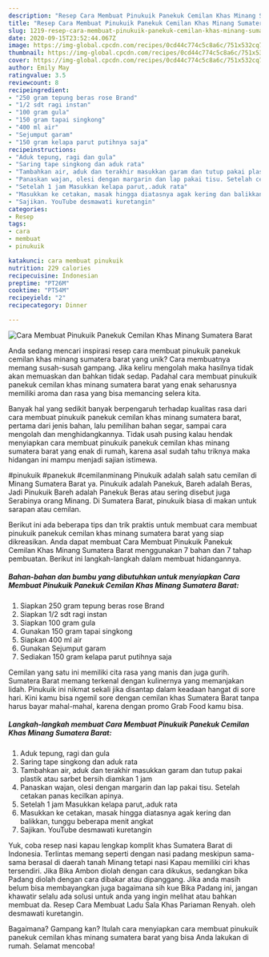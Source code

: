 ```yaml
---
description: "Resep Cara Membuat Pinukuik Panekuk Cemilan Khas Minang Sumatera Barat Anti Gagal"
title: "Resep Cara Membuat Pinukuik Panekuk Cemilan Khas Minang Sumatera Barat Anti Gagal"
slug: 1219-resep-cara-membuat-pinukuik-panekuk-cemilan-khas-minang-sumatera-barat-anti-gagal
date: 2020-09-15T23:52:44.067Z
image: https://img-global.cpcdn.com/recipes/0cd44c774c5c8a6c/751x532cq70/cara-membuat-pinukuik-panekuk-cemilan-khas-minang-sumatera-barat-foto-resep-utama.jpg
thumbnail: https://img-global.cpcdn.com/recipes/0cd44c774c5c8a6c/751x532cq70/cara-membuat-pinukuik-panekuk-cemilan-khas-minang-sumatera-barat-foto-resep-utama.jpg
cover: https://img-global.cpcdn.com/recipes/0cd44c774c5c8a6c/751x532cq70/cara-membuat-pinukuik-panekuk-cemilan-khas-minang-sumatera-barat-foto-resep-utama.jpg
author: Emily May
ratingvalue: 3.5
reviewcount: 8
recipeingredient:
- "250 gram tepung beras rose Brand"
- "1/2 sdt ragi instan"
- "100 gram gula"
- "150 gram tapai singkong"
- "400 ml air"
- "Sejumput garam"
- "150 gram kelapa parut putihnya saja"
recipeinstructions:
- "Aduk tepung, ragi dan gula"
- "Saring tape singkong dan aduk rata"
- "Tambahkan air, aduk dan terakhir masukkan garam dan tutup pakai plastik atau sarbet bersih diamkan 1 jam"
- "Panaskan wajan, olesi dengan margarin dan lap pakai tisu. Setelah cetakan panas kecilkan apinya."
- "Setelah 1 jam Masukkan kelapa parut,.aduk rata"
- "Masukkan ke cetakan, masak hingga diatasnya agak kering dan balikkan, tunggu beberapa menit angkat"
- "Sajikan. YouTube desmawati kuretangin"
categories:
- Resep
tags:
- cara
- membuat
- pinukuik

katakunci: cara membuat pinukuik 
nutrition: 229 calories
recipecuisine: Indonesian
preptime: "PT26M"
cooktime: "PT54M"
recipeyield: "2"
recipecategory: Dinner

---
```



![Cara Membuat Pinukuik Panekuk Cemilan Khas Minang Sumatera Barat](https://img-global.cpcdn.com/recipes/0cd44c774c5c8a6c/751x532cq70/cara-membuat-pinukuik-panekuk-cemilan-khas-minang-sumatera-barat-foto-resep-utama.jpg)

Anda sedang mencari inspirasi resep cara membuat pinukuik panekuk cemilan khas minang sumatera barat yang unik? Cara membuatnya memang susah-susah gampang. Jika keliru mengolah maka hasilnya tidak akan memuaskan dan bahkan tidak sedap. Padahal cara membuat pinukuik panekuk cemilan khas minang sumatera barat yang enak seharusnya memiliki aroma dan rasa yang bisa memancing selera kita.

Banyak hal yang sedikit banyak berpengaruh terhadap kualitas rasa dari cara membuat pinukuik panekuk cemilan khas minang sumatera barat, pertama dari jenis bahan, lalu pemilihan bahan segar, sampai cara mengolah dan menghidangkannya. Tidak usah pusing kalau hendak menyiapkan cara membuat pinukuik panekuk cemilan khas minang sumatera barat yang enak di rumah, karena asal sudah tahu triknya maka hidangan ini mampu menjadi sajian istimewa.

#pinukuik #panekuk #cemilanminang Pinukuik adalah salah satu cemilan di Minang Sumatera Barat ya. Pinukuik adalah Panekuk, Bareh adalah Beras, Jadi Pinukuik Bareh adalah Panekuk Beras atau sering disebut juga Serabinya orang Minang. Di Sumatera Barat, pinukuik biasa di makan untuk sarapan atau cemilan.


Berikut ini ada beberapa tips dan trik praktis untuk membuat cara membuat pinukuik panekuk cemilan khas minang sumatera barat yang siap dikreasikan. Anda dapat membuat Cara Membuat Pinukuik Panekuk Cemilan Khas Minang Sumatera Barat menggunakan 7 bahan dan 7 tahap pembuatan. Berikut ini langkah-langkah dalam membuat hidangannya.

<!--inarticleads1-->

##### Bahan-bahan dan bumbu yang dibutuhkan untuk menyiapkan Cara Membuat Pinukuik Panekuk Cemilan Khas Minang Sumatera Barat:

1. Siapkan 250 gram tepung beras rose Brand
1. Siapkan 1/2 sdt ragi instan
1. Siapkan 100 gram gula
1. Gunakan 150 gram tapai singkong
1. Siapkan 400 ml air
1. Gunakan Sejumput garam
1. Sediakan 150 gram kelapa parut putihnya saja


Cemilan yang satu ini memiliki cita rasa yang manis dan juga gurih. Sumatera Barat memang terkenal dengan kulinernya yang memanjakan lidah. Pinukuik ini nikmat sekali jika disantap dalam keadaan hangat di sore hari. Kini kamu bisa ngemil sore dengan cemilan khas Sumatera Barat tanpa harus bayar mahal-mahal, karena dengan promo Grab Food kamu bisa. 

<!--inarticleads2-->

##### Langkah-langkah membuat Cara Membuat Pinukuik Panekuk Cemilan Khas Minang Sumatera Barat:

1. Aduk tepung, ragi dan gula
1. Saring tape singkong dan aduk rata
1. Tambahkan air, aduk dan terakhir masukkan garam dan tutup pakai plastik atau sarbet bersih diamkan 1 jam
1. Panaskan wajan, olesi dengan margarin dan lap pakai tisu. Setelah cetakan panas kecilkan apinya.
1. Setelah 1 jam Masukkan kelapa parut,.aduk rata
1. Masukkan ke cetakan, masak hingga diatasnya agak kering dan balikkan, tunggu beberapa menit angkat
1. Sajikan. YouTube desmawati kuretangin


Yuk, coba resep nasi kapau lengkap komplit khas Sumatera Barat di Indonesia. Terlintas memang seperti dengan nasi padang meskipun sama-sama berasal di daerah tanah Minang tetapi nasi Kapau memiliki ciri khas tersendiri. Jika Bika Ambon diolah dengan cara dikukus, sedangkan bika Padang diolah dengan cara dibakar atau dipanggang. Jika anda masih belum bisa membayangkan juga bagaimana sih kue Bika Padang ini, jangan khawatir selalu ada solusi untuk anda yang ingin melihat atau bahkan membuat da. Resep Cara Membuat Ladu Sala Khas Pariaman Renyah. oleh desmawati kuretangin. 

Bagaimana? Gampang kan? Itulah cara menyiapkan cara membuat pinukuik panekuk cemilan khas minang sumatera barat yang bisa Anda lakukan di rumah. Selamat mencoba!
